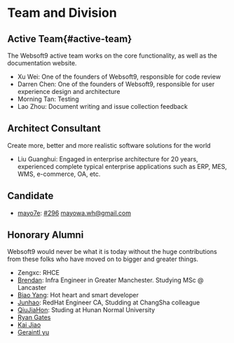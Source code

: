 # Team and Division

## Active Team{#active-team}

The Websoft9 active team works on the core functionality, as well as the documentation website.

* Xu Wei: One of the founders of Websoft9, responsible for code review
* Darren Chen: One of the founders of Websoft9, responsible for user experience design and architecture
* Morning Tan: Testing
* Lao Zhou: Document writing and issue collection feedback

## Architect Consultant

Create more, better and more realistic software solutions for the world

* Liu Guanghui: Engaged in enterprise architecture for 20 years, experienced complete typical enterprise applications such as ERP, MES, WMS, e-commerce, OA, etc.

## Candidate

- [mayo7e](https://github.com/mayo7e): [#296](https://github.com/Websoft9/websoft9/issues/296) mayowa.wh@gmail.com

## Honorary Alumni

Websoft9 would never be what it is today without the huge contributions from these folks who have moved on to bigger and greater things.

* Zengxc: RHCE
* [Brendan](https://github.com/dudeisbrendan03): Infra Engineer in Greater Manchester. Studying MSc @ Lancaster
* [Biao Yang](https://github.com/hotHeart48156): Hot heart and smart developer
* [Junhao](https://github.com/hnczhjh): RedHat Engineer CA, Studding at ChangSha colleague
* [QiuJiaHon](https://github.com/orgs/Websoft9/people/QiuJiaHon): Studing at Hunan Normal University  
* [Ryan Gates](https://github.com/gatesry)  
* [Kai Jiao](https://github.com/jiaosir-cn)
* [Geraintl yu](https://github.com/geraintlyu)